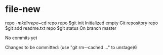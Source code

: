# file-new
repo
-$mkdir repo
-$cd repo
repo $git init
Initialized empty Git repository
repo $git add readme.txt 
repo $git status
On branch master 

No commits yet 

Changes to be committed:
   (use "git rm--cached <file>..." to unstage)6
